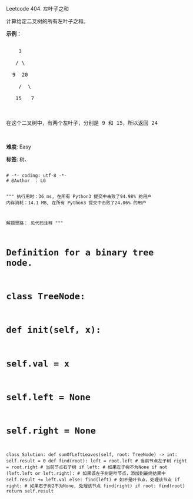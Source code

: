 Leetcode 404. 左叶子之和
<p>计算给定二叉树的所有左叶子之和。</p>


<p><strong>示例：</strong></p>



<pre>

    3

   / \

  9  20

    /  \

   15   7



在这个二叉树中，有两个左叶子，分别是 9 和 15，所以返回 24</pre>



<p>&nbsp;</p>





 **难度**: Easy



 **标签**: 树、 





<div class="hcb_wrap">
<pre class="prism undefined-numbers lang-python" data-lang="Python"><code>
# -*- coding: utf-8 -*-
# @Author  : LG

"""
执行用时：36 ms, 在所有 Python3 提交中击败了94.98% 的用户
内存消耗：14.1 MB, 在所有 Python3 提交中击败了24.06% 的用户

解题思路：
    见代码注释
"""
# Definition for a binary tree node.
# class TreeNode:
#     def __init__(self, x):
#         self.val = x
#         self.left = None
#         self.right = None

class Solution:
    def sumOfLeftLeaves(self, root: TreeNode) -> int:
        self.result = 0
        def find(root):
            left = root.left    # 当前节点左子树
            right = root.right  # 当前节点右子树
            if left:            # 如果左子树不为None
                if not (left.left or left.right):   # 如果该左子树是叶节点，添加到最终结果中
                    self.result += left.val
                else:
                    find(left)  # 如不是叶节点，处理该节点
            if right:   # 如果右子树2不为None, 处理该节点
                find(right)
        if root:
            find(root)
        return self.result</code></pre></div>
